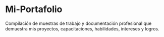 # Mi-Portafolio
Compilación de muestras de trabajo y documentación profesional que demuestra mis proyectos, capacitaciones, habilidades, intereses y logros.

